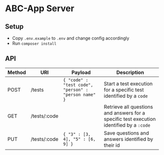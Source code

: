 # ABC-App Server

## Setup

 - Copy `.env.example` to `.env` and change config accordingly
 - Run `composer install`
 
## API

| Method | URI | Payload | Description |
| ----- | ----- | ----- | ----- |
| POST | /tests | ```{ "code" : "test code", "person" : "person name" }``` | Start a test execution for a specific test identified by a `code` |
| GET | /tests/:code |  | Retrieve all questions and answers for a specific test execution identified by a `:code` |
| PUT | /tests/:code | ```{ "3" : [3, 4], "5" : [6, 9] }``` | Save questions and answers identified by their id |
